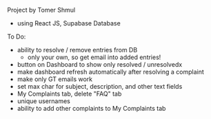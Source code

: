 

Project by Tomer Shmul
- using React JS, Supabase Database

To Do:
- ability to resolve / remove entries from DB
    - only your own, so get email into added entries!
- button on Dashboard to show only resolved / unresolvedx
- make dashboard refresh automatically after resolving a complaint
- make only GT emails work
- set max char for subject, description, and other text fields
- My Complaints tab, delete "FAQ" tab
- unique usernames
- ability to add other complaints to My Complaints tab
